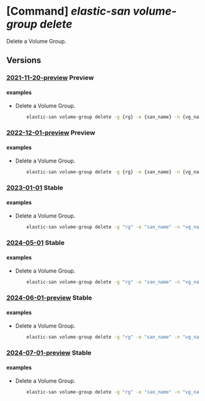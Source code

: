 # [Command] _elastic-san volume-group delete_

Delete a Volume Group.

## Versions

### [2021-11-20-preview](/Resources/mgmt-plane/L3N1YnNjcmlwdGlvbnMve30vcmVzb3VyY2Vncm91cHMve30vcHJvdmlkZXJzL21pY3Jvc29mdC5lbGFzdGljc2FuL2VsYXN0aWNzYW5zL3t9L3ZvbHVtZWdyb3Vwcy97fQ==/2021-11-20-preview.xml) **Preview**

<!-- mgmt-plane /subscriptions/{}/resourcegroups/{}/providers/microsoft.elasticsan/elasticsans/{}/volumegroups/{} 2021-11-20-preview -->

#### examples

- Delete a Volume Group.
    ```bash
        elastic-san volume-group delete -g {rg} -e {san_name} -n {vg_name}
    ```

### [2022-12-01-preview](/Resources/mgmt-plane/L3N1YnNjcmlwdGlvbnMve30vcmVzb3VyY2Vncm91cHMve30vcHJvdmlkZXJzL21pY3Jvc29mdC5lbGFzdGljc2FuL2VsYXN0aWNzYW5zL3t9L3ZvbHVtZWdyb3Vwcy97fQ==/2022-12-01-preview.xml) **Preview**

<!-- mgmt-plane /subscriptions/{}/resourcegroups/{}/providers/microsoft.elasticsan/elasticsans/{}/volumegroups/{} 2022-12-01-preview -->

#### examples

- Delete a Volume Group.
    ```bash
        elastic-san volume-group delete -g {rg} -e {san_name} -n {vg_name}
    ```

### [2023-01-01](/Resources/mgmt-plane/L3N1YnNjcmlwdGlvbnMve30vcmVzb3VyY2Vncm91cHMve30vcHJvdmlkZXJzL21pY3Jvc29mdC5lbGFzdGljc2FuL2VsYXN0aWNzYW5zL3t9L3ZvbHVtZWdyb3Vwcy97fQ==/2023-01-01.xml) **Stable**

<!-- mgmt-plane /subscriptions/{}/resourcegroups/{}/providers/microsoft.elasticsan/elasticsans/{}/volumegroups/{} 2023-01-01 -->

#### examples

- Delete a Volume Group.
    ```bash
        elastic-san volume-group delete -g "rg" -e "san_name" -n "vg_name"
    ```

### [2024-05-01](/Resources/mgmt-plane/L3N1YnNjcmlwdGlvbnMve30vcmVzb3VyY2Vncm91cHMve30vcHJvdmlkZXJzL21pY3Jvc29mdC5lbGFzdGljc2FuL2VsYXN0aWNzYW5zL3t9L3ZvbHVtZWdyb3Vwcy97fQ==/2024-05-01.xml) **Stable**

<!-- mgmt-plane /subscriptions/{}/resourcegroups/{}/providers/microsoft.elasticsan/elasticsans/{}/volumegroups/{} 2024-05-01 -->

#### examples

- Delete a Volume Group.
    ```bash
        elastic-san volume-group delete -g "rg" -e "san_name" -n "vg_name"
    ```

### [2024-06-01-preview](/Resources/mgmt-plane/L3N1YnNjcmlwdGlvbnMve30vcmVzb3VyY2Vncm91cHMve30vcHJvdmlkZXJzL21pY3Jvc29mdC5lbGFzdGljc2FuL2VsYXN0aWNzYW5zL3t9L3ZvbHVtZWdyb3Vwcy97fQ==/2024-06-01-preview.xml) **Stable**

<!-- mgmt-plane /subscriptions/{}/resourcegroups/{}/providers/microsoft.elasticsan/elasticsans/{}/volumegroups/{} 2024-06-01-preview -->

#### examples

- Delete a Volume Group.
    ```bash
        elastic-san volume-group delete -g "rg" -e "san_name" -n "vg_name"
    ```

### [2024-07-01-preview](/Resources/mgmt-plane/L3N1YnNjcmlwdGlvbnMve30vcmVzb3VyY2Vncm91cHMve30vcHJvdmlkZXJzL21pY3Jvc29mdC5lbGFzdGljc2FuL2VsYXN0aWNzYW5zL3t9L3ZvbHVtZWdyb3Vwcy97fQ==/2024-07-01-preview.xml) **Stable**

<!-- mgmt-plane /subscriptions/{}/resourcegroups/{}/providers/microsoft.elasticsan/elasticsans/{}/volumegroups/{} 2024-07-01-preview -->

#### examples

- Delete a Volume Group.
    ```bash
        elastic-san volume-group delete -g "rg" -e "san_name" -n "vg_name"
    ```
